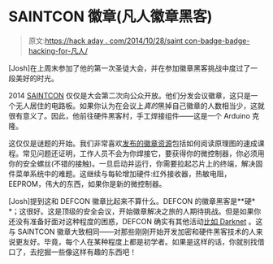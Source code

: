 # SAINTCON 徽章(凡人徽章黑客)

> 原文:[https://hack aday . com/2014/10/28/saint con-badge-badge-hacking-for-凡人/](https://hackaday.com/2014/10/28/saintcon-badge-badge-hacking-for-mortals/)

[Josh]在上周末参加了他的第一次圣徒大会，并在参加徽章黑客挑战中度过了一段美好的时光。

2014 [SAINTCON](https://www.saintcon.org/) 仅仅是大会第二次向公众开放。他们分发会议徽章，这只是一个无人居住的电路板。如果你认为在会议上*真的*黑掉自己徽章的人数相当少，这就很有意义了。因此，他前往硬件黑客村，手工焊接组件——这是一个 Arduino 克隆。

这仅仅是谜题的开始。我们非常喜欢[发布的徽章资源](https://weberstate.app.box.com/badge/1/2570047677)包括如何阅读原理图的速成课程。常见问题还证明，工作人员不会为你焊接它，要获得你的微控制器，你必须用你的安全螺丝(不错的接触)。一旦启动并运行，你需要拉起芯片上的终端，解决固件菜单系统中的难题。这继续与每轮增加硬件:红外接收器，热敏电阻，EEPROM，伟大的东西，如果你是新的微控制器。

[Josh]提到这和 DEFCON 徽章比起来不算什么。DEFCON 的徽章黑客是**硬* *；这很好。这是顶级的安全会议，开始徽章解决之旅的人期待挑战。但是如果你还没有准备好面对这种程度的困惑，DEFCON 确实有其他活动[比如 Darknet](https://forum.defcon.org/showthread.php?t=13253) 。这与 SAINTCON 徽章大致相同——对那些刚刚开始开发加密和硬件黑客技术的人来说更友好。毕竟，每个人在某种程度上都是初学者。如果是这样的话，你就别找借口了，去挖掘一些像这样有趣的东西吧！